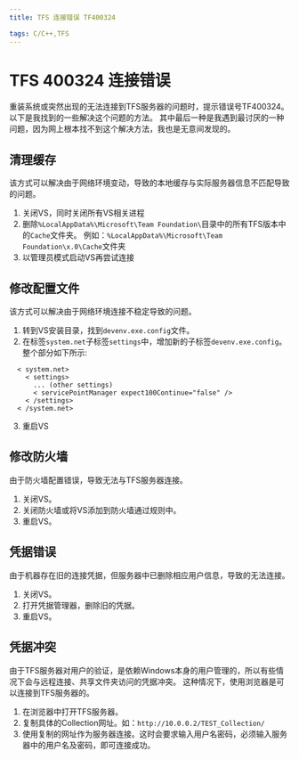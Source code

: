 ```yaml
---
title: TFS 连接错误 TF400324

tags: C/C++,TFS
---
```


# TFS 400324 连接错误

重装系统或突然出现的无法连接到TFS服务器的问题时，提示错误号TF400324。
以下是我找到的一些解决这个问题的方法。
其中最后一种是我遇到最讨厌的一种问题，因为网上根本找不到这个解决方法，我也是无意间发现的。

## 清理缓存
该方式可以解决由于网络环境变动，导致的本地缓存与实际服务器信息不匹配导致的问题。
1. 关闭VS，同时关闭所有VS相关进程
2. 删除`%LocalAppData%\Microsoft\Team Foundation\`目录中的所有TFS版本中的`Cache`文件夹。
例如：`%LocalAppData%\Microsoft\Team Foundation\x.0\Cache`文件夹
3. 以管理员模式启动VS再尝试连接

## 修改配置文件
该方式可以解决由于网络环境连接不稳定导致的问题。
1. 转到VS安装目录，找到`devenv.exe.config`文件。
2. 在标签`system.net`子标签`settings`中，增加新的子标签`devenv.exe.config`。整个部分如下所示:
```
  < system.net>
    < settings>
      ... (other settings)
      < servicePointManager expect100Continue="false" />
    < /settings>
  < /system.net>
```
3. 重启VS

## 修改防火墙
由于防火墙配置错误，导致无法与TFS服务器连接。
1. 关闭VS。
2. 关闭防火墙或将VS添加到防火墙通过规则中。
3. 重启VS。

## 凭据错误
由于机器存在旧的连接凭据，但服务器中已删除相应用户信息，导致的无法连接。
1. 关闭VS。
2. 打开凭据管理器，删除旧的凭据。
3. 重启VS。

## 凭据冲突
由于TFS服务器对用户的验证，是依赖Windows本身的用户管理的，所以有些情况下会与远程连接、共享文件夹访问的凭据冲突。
这种情况下，使用浏览器是可以连接到TFS服务器的。
1. 在浏览器中打开TFS服务器。
2. 复制具体的Collection网址。如：`http://10.0.0.2/TEST_Collection/`
3. 使用复制的网址作为服务器连接。这时会要求输入用户名密码，必须输入服务器中的用户名及密码，即可连接成功。


